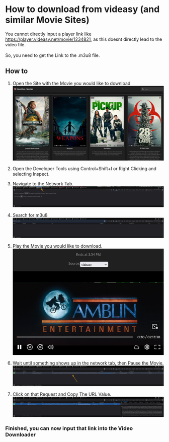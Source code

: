 # How to download from videasy (and similar Movie Sites)

You cannot directly input a player link like https://player.videasy.net/movie/1234821, as this doesnt directly lead to the video file.<br><br>
So, you need to get the Link to the .m3u8 file.

## How to

1. Open the Site with the Movie you would like to download
   ![1](screenshots/videasy1.png)
2. Open the Developer Tools using Control+Shift+I or Right Clicking and selecting Inspect.
   
3. Navigate to the Network Tab.
   ![3](screenshots/videasy3.png)
4. Search for m3u8
   ![4](screenshots/videasy4.png)
5. Play the Movie you would like to download.
    ![5](screenshots/videasy5.png)
6. Wait until something shows up in the network tab, then Pause the Movie.
    ![6](screenshots/videasy6.png)
7. Click on that Request and Copy The URL Value.
    ![7](screenshots/videasy7.png)

### Finished, you can now input that link into the Video Downloader
